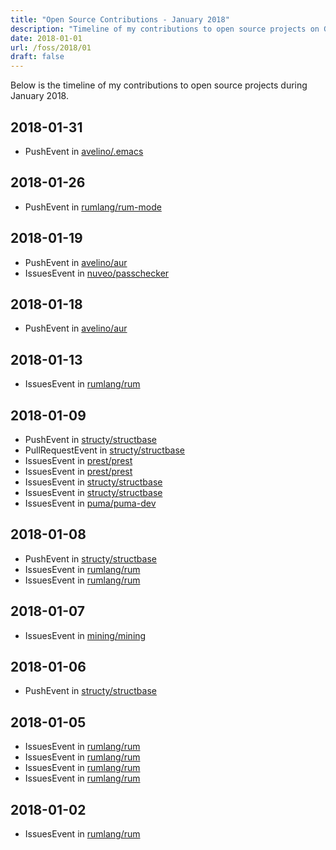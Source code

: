 ```yaml
---
title: "Open Source Contributions - January 2018"
description: "Timeline of my contributions to open source projects on GitHub during January 2018."
date: 2018-01-01
url: /foss/2018/01
draft: false
---
```


Below is the timeline of my contributions to open source projects during January 2018.

## 2018-01-31

- PushEvent in [avelino/.emacs](https://github.com/avelino/.emacs)

## 2018-01-26

- PushEvent in [rumlang/rum-mode](https://github.com/rumlang/rum-mode)

## 2018-01-19

- PushEvent in [avelino/aur](https://github.com/avelino/aur)
- IssuesEvent in [nuveo/passchecker](https://github.com/nuveo/passchecker)

## 2018-01-18

- PushEvent in [avelino/aur](https://github.com/avelino/aur)

## 2018-01-13

- IssuesEvent in [rumlang/rum](https://github.com/rumlang/rum)

## 2018-01-09

- PushEvent in [structy/structbase](https://github.com/structy/structbase)
- PullRequestEvent in [structy/structbase](https://github.com/structy/structbase)
- IssuesEvent in [prest/prest](https://github.com/prest/prest)
- IssuesEvent in [prest/prest](https://github.com/prest/prest)
- IssuesEvent in [structy/structbase](https://github.com/structy/structbase)
- IssuesEvent in [structy/structbase](https://github.com/structy/structbase)
- IssuesEvent in [puma/puma-dev](https://github.com/puma/puma-dev)

## 2018-01-08

- PushEvent in [structy/structbase](https://github.com/structy/structbase)
- IssuesEvent in [rumlang/rum](https://github.com/rumlang/rum)
- IssuesEvent in [rumlang/rum](https://github.com/rumlang/rum)

## 2018-01-07

- IssuesEvent in [mining/mining](https://github.com/mining/mining)

## 2018-01-06

- PushEvent in [structy/structbase](https://github.com/structy/structbase)

## 2018-01-05

- IssuesEvent in [rumlang/rum](https://github.com/rumlang/rum)
- IssuesEvent in [rumlang/rum](https://github.com/rumlang/rum)
- IssuesEvent in [rumlang/rum](https://github.com/rumlang/rum)
- IssuesEvent in [rumlang/rum](https://github.com/rumlang/rum)

## 2018-01-02

- IssuesEvent in [rumlang/rum](https://github.com/rumlang/rum)

